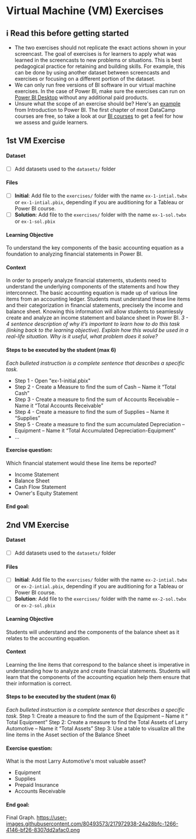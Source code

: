 # Virtual Machine (VM) Exercises

## :information_source: Read this before getting started
- The two exercises should not replicate the exact actions shown in your screencast. The goal of exercises is for learners to apply what was learned in the screencasts to new problems or situations. This is best pedagogical practice for retaining and building skills. For example, this can be done by using another dataset between screencasts and exercises or focusing on a different portion of the dataset.
- We can only run free versions of BI software in our virtual machine exercises. In the case of Power BI, make sure the exercises can run on [Power BI Desktop](https://powerbi.microsoft.com/en-us/desktop/) without any additional paid products. 
- Unsure what the scope of an exercise should be? Here's an [example](https://campus.datacamp.com/courses/introduction-to-power-bi/getting-started-with-power-bi?ex=14) from Introduction to Power BI. The first chapter of most DataCamp courses are free, so take a look at our [BI courses](https://learn.datacamp.com/courses?technologies=Tableau&technologies=Power%20BI) to get a feel for how we assess and guide learners.

## 1st VM Exercise

#### Dataset

- [ ] Add datasets used to the `datasets/` folder

#### Files

- [ ] **Initial**: Add file to the `exercises/`  folder with the name `ex-1-intial.twbx` or `ex-1-intial.pbix`, depending if you are auditioning for a Tableau or Power BI course.
- [ ] **Solution**: Add file to the `exercises/`  folder with the name `ex-1-sol.twbx` or `ex-1-sol.pbix`

#### Learning Objective

To understand the key components of the basic accounting equation as a foundation to analyzing financial statements in Power BI.

#### Context

In order to properly analyze financial statements, students need to understand the underlying components of the statements and how they interconnect. The basic accounting equation is made up of various line items from an accounting ledger. Students must understand these line items and their categorization in financial statements, precisely the income and balance sheet. Knowing this information will allow students to seamlessly create and analyze an income statement and balance sheet in Power BI.
*3 - 4 sentence description of why it’s important to learn how to do this task (linking back to the learning objective). Explain how this would be used in a real-life situation. Why is it useful, what problem does it solve?*

#### Steps to be executed by the student (max 6)

*Each bulleted instruction is a complete sentence that describes a specific task.*

- Step 1 - Open "ex-1-initial.pbix"
- Step 2 - Create a Measure to find the sum of Cash – Name it “Total Cash”
- Step 3 - Create a measure to find the sum of Accounts Receivable – Name it “Total Accounts Receivable”
- Step 4 - Create a measure to find the sum of Supplies – Name it “Supplies”
- Step 5 - Create a measure to find the sum accumulated Depreciation – Equipment – Name it “Total Accumulated Depreciation-Equipment"
- ...

#### Exercise question:
Which financial statement would these line items be reported?
- Income Statement
- Balance Sheet
- Cash Flow Statement
- Owner's Equity Statement

#### End goal:


## 2nd VM Exercise

#### Dataset

- [ ] Add datasets used to the `datasets/` folder

#### Files

- [ ] **Initial**: Add file to the `exercises/`  folder with the name `ex-2-intial.twbx` or `ex-2-intial.pbix`, depending if you are auditioning for a Tableau or Power BI course.
- [ ] **Solution**: Add file to the `exercises/`  folder with the name `ex-2-sol.twbx` or `ex-2-sol.pbix`

#### Learning Objective

Students will understand and the components of the balance sheet as it relates to the accounting equation.

#### Context

Learning the line items that correspond to the balance sheet is imperative in understanding how to analyze and create financial statements. Students will learn that the components of the accounting equation help them ensure that their information is correct. 

#### Steps to be executed by the student (max 6)

*Each bulleted instruction is a complete sentence that describes a specific task.*
Step 1: Create a measure to find the sum of the Equipment – Name it “ Total Equipment”
Step 2: Create a measure to find the Total Assets of Larry Automotive – Name it “Total Assets”
Step 3: Use a table to visualize all the line items in the Asset section of the Balance Sheet


#### Exercise question:
What is the most Larry Automotive's most valuable asset?
- Equipment
- Supplies
- Prepaid Insurance
- Accounts Receivable

#### End goal:
Final Graph.
https://user-images.githubusercontent.com/80493573/217972938-24a28bfc-1266-4146-bf26-8307dd2afac0.png

